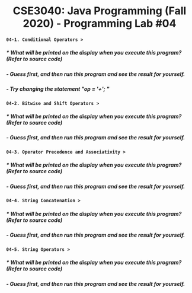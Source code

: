 # <h1 align="center"> CSE3040: Java Programming (Fall 2020) - Programming Lab #04
  
#### **`04-1. Conditional Operators >`**

##### * What will be printed on the display when you execute this program? (Refer to source code)
##### - Guess first, and then run this program and see the result for yourself.
##### - Try changing the statement "op = '+'; "

#### **`04-2. Bitwise and Shift Operators >`**

##### * What will be printed on the display when you execute this program? (Refer to source code)
##### - Guess first, and then run this program and see the result for yourself.

#### **`04-3. Operator Precedence and Associativity >`**

##### * What will be printed on the display when you execute this program? (Refer to source code)
##### - Guess first, and then run this program and see the result for yourself.

#### **`04-4. String Concatenation >`**

##### * What will be printed on the display when you execute this program? (Refer to source code)
##### - Guess first, and then run this program and see the result for yourself.

#### **`04-5. String Operators >`**

##### * What will be printed on the display when you execute this program? (Refer to source code)
##### - Guess first, and then run this program and see the result for yourself.


